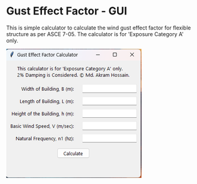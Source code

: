 # Gust Effect Factor - GUI

This is simple calculator to calculate the wind gust effect factor for flexible structure as per ASCE 7-05.
The calculator is for 'Exposure Category A' only.

![Gust_GUI](Gust_GUI_ss.png)